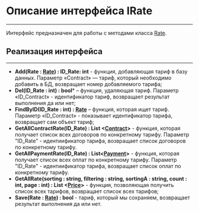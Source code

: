 # **Описание интерфейса IRate**
***
Интерфейс предназначен для работы с методами класса [Rate](https://github.com/prmxt/Insurance-company/blob/master/docs/Rate.md).
## Реализация интерфейса
***
+ **Add(Rate : [Rate](https://github.com/prmxt/Insurance-company/blob/master/docs/Rate.md)) : ID_Rate: int** - функция, добавляющая тариф в базу данных. Параметр «Contract» — тариф, который необходимо добавить в БД, возвращает номер добавляемого тарифа;
+ **Del(ID_Rate : int) : bool*** – функция, удаляющая тариф. Параметр «ID_Contract» - идентификатор тариф, возвращает результат выполнения да или нет;
+ **FindByID(ID_Rate : int) : [Rate](https://github.com/prmxt/Insurance-company/blob/master/docs/Rate.md)** – функция, которая ищет тариф. Параметр «ID_Contract» - показывает идентификатор тарифа, возвращает сам объект тариф;
+ **GetAllContractRate(ID_Rate) : List <[Contract](https://github.com/prmxt/Insurance-company/blob/master/docs/Contract.md)>** - функция, которая получает список всех договоров по конкретному тарифу. Параметр "ID_Rate" - идентиификатор тарифа, возвращает список договоров по конкретному тарифу.
+ **GetAllPaymentRate(ID_Rate) : List<[Payment](https://github.com/prmxt/Insurance-company/blob/master/docs/Payment.md)>** - функция, которая получает список всех оплат по конкретному тарифу. Параметр "ID_Rate" - идентиификатор тарифа, возвращает список оплат по конкретному тарифу.
+ **GetAllRate(sorting : string, filtering : string, sortingA : string, count : int, page : int) : List <[Price]()>** - функция, позволяющая получить список всех тарифов, возвращает список всех тарифов;
+ **Save(Rate : [Rate](https://github.com/prmxt/Insurance-company/blob/master/docs/Rate.md)) : bool** - тариф, который мы сохраняем, возвращает результат выполнения да или нет.
